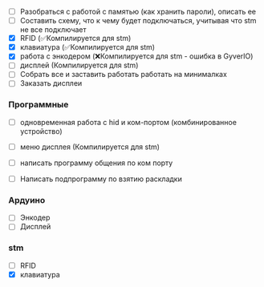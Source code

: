 - [ ] Разобраться с работой с памятью (как хранить пароли), описать ее
- [ ] Составить схему, что к чему будет подключаться, учитывая что stm не все подключает
- [x] RFID (✅Компилируется для stm)
- [x] клавиатура (✅Компилируется для stm)
- [x] работа с энкодером  (❌Компилируется для stm - ошибка в GyverIO)
- [ ] дисплей (Компилируется для stm)
- [ ] Собрать все и заставить работать работать на минималках
- [ ] Заказать дисплеи
### Программные 
- [ ] одновременная работа с hid и ком-портом (комбинированное устройство)  
- [ ] меню дисплея  (Компилируется для stm)
- [ ] написать программу общения по ком порту
- [ ] Написать подпрограмму по взятию раскладки



### **Ардуино**
- [ ] Энкодер
- [ ] Дисплей
### **stm**
- [ ] RFID
- [x] клавиатура